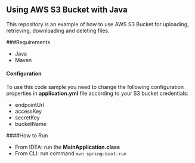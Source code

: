 ## Using AWS S3 Bucket with Java
This repository is an example of how to use AWS S3 Bucket for uploading, 
retrieving, downloading and deleting files.

###Requirements
* Java
* Maven

#### Configuration
To use this code sample you need to change the following configuration properties in **__application.yml__** file according to your S3 bucket credentials:

* endpointUrl
* accessKey
* secretKey
* bucketName

####How to Run
* From IDEA: run the **__MainApplication.class__**
* From CLI: run command `mvn spring-boot:run` 